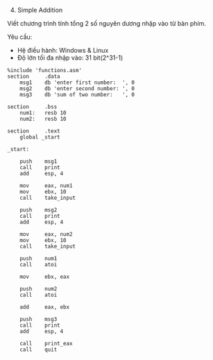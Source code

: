 4. Simple Addition

Viết chương trình tính tổng 2 số nguyên dương nhập vào từ bàn phím.

Yêu cầu:

* Hệ điều hành: Windows & Linux
* Độ lớn tối đa nhập vào: 31 bit(2^31-1)

````
%include 'functions.asm'
section 	.data
	msg1 	db 'enter first number:  ', 0
	msg2 	db 'enter second number: ', 0
	msg3 	db 'sum of two number:   ', 0

section 	.bss
	num1: 	resb 10
	num2: 	resb 10

section 	.text
	global _start

_start:

	push 	msg1  		
	call 	print
	add 	esp, 4

	mov 	eax, num1 	
	mov 	ebx, 10
	call 	take_input
	
	push 	msg2 		
	call 	print
	add 	esp, 4
	
	mov 	eax, num2 	
	mov 	ebx, 10
	call 	take_input
	
	push 	num1 		
	call 	atoi

	mov 	ebx, eax 	
	
	push 	num2 		
	call 	atoi

	add 	eax, ebx 	

	push 	msg3	
	call 	print
	add 	esp, 4

	call 	print_eax 
	call 	quit
````
